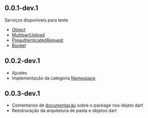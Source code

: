 ## 0.0.1-dev.1 

Serviços disponíveis para teste

- [Object](https://github.com/Suebersson/oracle_object_storage/blob/main/README.md#object)
- [MultipartUpload](https://github.com/Suebersson/oracle_object_storage/blob/main/README.md#multipartupload)
- [PreauthenticatedRequest](https://github.com/Suebersson/oracle_object_storage/blob/main/README.md#preauthenticatedrequest)
- [Bucket](https://github.com/Suebersson/oracle_object_storage/blob/main/README.md#bucket)

## 0.0.2-dev.1

- Ajustes
- Implementação da categoria [Namespace](https://github.com/Suebersson/oracle_object_storage/blob/main/README.md#namespace)

## 0.0.3-dev.1

- Comentários de [documentação](https://dart.dev/tools/linter-rules/public_member_api_docs) sobre o package nos objeto dart
- Reestruração da arquitetura de pasta e objetos dart